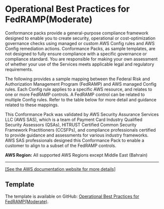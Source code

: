 # Operational Best Practices for FedRAMP\(Moderate\)<a name="operational-best-practices-for-fedramp-moderate"></a>

Conformance packs provide a general\-purpose compliance framework designed to enable you to create security, operational or cost\-optimization governance checks using managed or custom AWS Config rules and AWS Config remediation actions\. Conformance Packs, as sample templates, are not designed to fully ensure compliance with a specific governance or compliance standard\. You are responsible for making your own assessment of whether your use of the Services meets applicable legal and regulatory requirements\.

The following provides a sample mapping between the Federal Risk and Authorization Management Program \(FedRAMP\) and AWS managed Config rules\. Each Config rule applies to a specific AWS resource, and relates to one or more FedRAMP controls\. A FedRAMP control can be related to multiple Config rules\. Refer to the table below for more detail and guidance related to these mappings\.

This Conformance Pack was validated by AWS Security Assurance Services LLC \(AWS SAS\), which is a team of Payment Card Industry Qualified Security Assessors \(QSAs\), HITRUST Certified Common Security Framework Practitioners \(CCSFPs\), and compliance professionals certified to provide guidance and assessments for various industry frameworks\. AWS SAS professionals designed this Conformance Pack to enable a customer to align to a subset of the FedRAMP controls\.

**AWS Region:** All supported AWS Regions except Middle East \(Bahrain\)


****  
[\[See the AWS documentation website for more details\]](http://docs.aws.amazon.com/config/latest/developerguide/operational-best-practices-for-fedramp-moderate.html)

## Template<a name="fedramp-moderate-conformance-pack-sample"></a>

The template is available on GitHub: [Operational Best Practices for FedRAMP\(Moderate\)](https://github.com/awslabs/aws-config-rules/blob/master/aws-config-conformance-packs/Operational-Best-Practices-for-FedRAMP.yaml)\.